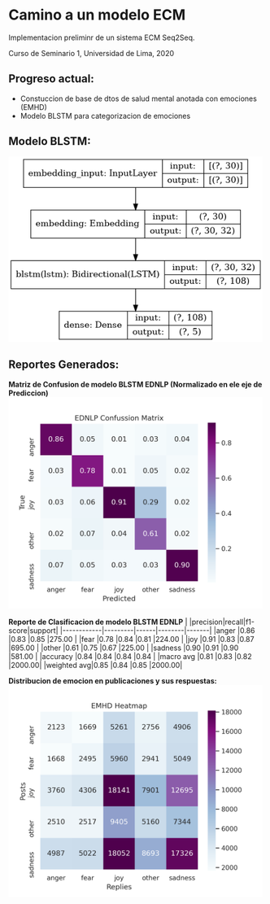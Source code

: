 # Camino a un modelo ECM
Implementacion preliminr de un sistema ECM Seq2Seq.

Curso de Seminario 1, Universidad de Lima, 2020
## Progreso actual: 
* Constuccion de base de dtos de salud mental anotada con emociones (EMHD)
* Modelo BLSTM para categorizacion de emociones

## Modelo BLSTM:
<img src="images/BLSTM_model.png" alt="BLSTM Model" width="500"/><p>

## Reportes Generados:
**Matriz de Confusion de modelo BLSTM EDNLP (Normalizado en ele eje de Prediccion)**
<img src="images/EDNLP%20Confussion%20Matrix.png" alt="EDNLP Confussion Matrix" width="500"/>

<p>

**Reporte de Clasificacion de modelo BLSTM EDNLP**
|            |precision|recall|f1-score|support|
|------------|---------|------|--------|-------|
|anger       |0.86     |0.83  |0.85    |275.00 |
|fear        |0.78     |0.84  |0.81    |224.00 |
|joy         |0.91     |0.83  |0.87    |695.00 |
|other       |0.61     |0.75  |0.67    |225.00 |
|sadness     |0.90     |0.91  |0.90    |581.00 |
|accuracy    |0.84     |0.84  |0.84    |0.84   |
|macro avg   |0.81     |0.83  |0.82    |2000.00|
|weighted avg|0.85     |0.84  |0.85    |2000.00|

<p>

**Distribucion de emocion en publicaciones y sus respuestas:**
<img src="images/EMHD%20Heatmap.png" alt="EMHD Heatmap" width="500"/>
